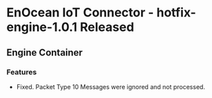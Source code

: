 # EnOcean IoT Connector - hotfix-engine-1.0.1 Released

## Engine Container

### Features

- Fixed. Packet Type 10 Messages were ignored and not processed.

